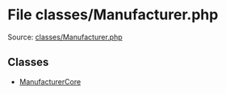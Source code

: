 File classes/Manufacturer.php
=========

Source: [classes/Manufacturer.php](https://github.com/PrestaShop/PrestaShop/blob/1.5.0.13/classes/Manufacturer.php)


Classes
-------

* [ManufacturerCore](class.ManufacturerCore.md)

